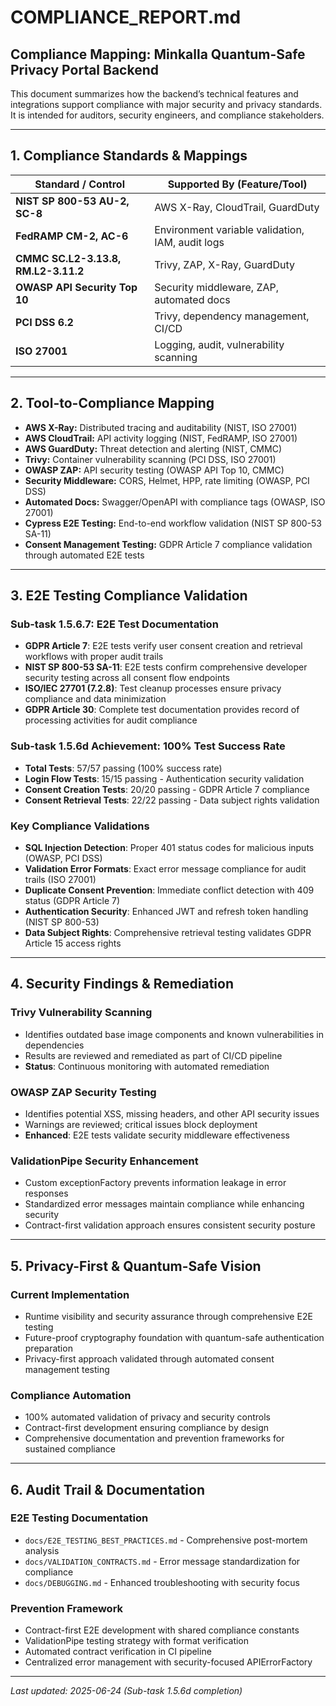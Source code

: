 # COMPLIANCE_REPORT.md

## Compliance Mapping: Minkalla Quantum-Safe Privacy Portal Backend

This document summarizes how the backend’s technical features and integrations support compliance with major security and privacy standards. It is intended for auditors, security engineers, and compliance stakeholders.

---

## 1. Compliance Standards & Mappings

| Standard / Control                | Supported By (Feature/Tool)                |
|-----------------------------------|--------------------------------------------|
| **NIST SP 800-53 AU-2, SC-8**     | AWS X-Ray, CloudTrail, GuardDuty           |
| **FedRAMP CM-2, AC-6**            | Environment variable validation, IAM, audit logs |
| **CMMC SC.L2-3.13.8, RM.L2-3.11.2**| Trivy, ZAP, X-Ray, GuardDuty               |
| **OWASP API Security Top 10**     | Security middleware, ZAP, automated docs   |
| **PCI DSS 6.2**                   | Trivy, dependency management, CI/CD        |
| **ISO 27001**                     | Logging, audit, vulnerability scanning     |

---

## 2. Tool-to-Compliance Mapping
- **AWS X-Ray:** Distributed tracing and auditability (NIST, ISO 27001)
- **AWS CloudTrail:** API activity logging (NIST, FedRAMP, ISO 27001)
- **AWS GuardDuty:** Threat detection and alerting (NIST, CMMC)
- **Trivy:** Container vulnerability scanning (PCI DSS, ISO 27001)
- **OWASP ZAP:** API security testing (OWASP API Top 10, CMMC)
- **Security Middleware:** CORS, Helmet, HPP, rate limiting (OWASP, PCI DSS)
- **Automated Docs:** Swagger/OpenAPI with compliance tags (OWASP, ISO 27001)
- **Cypress E2E Testing:** End-to-end workflow validation (NIST SP 800-53 SA-11)
- **Consent Management Testing:** GDPR Article 7 compliance validation through automated E2E tests

---

## 3. E2E Testing Compliance Validation

### Sub-task 1.5.6.7: E2E Test Documentation
- **GDPR Article 7**: E2E tests verify user consent creation and retrieval workflows with proper audit trails
- **NIST SP 800-53 SA-11**: E2E tests confirm comprehensive developer security testing across all consent flow endpoints
- **ISO/IEC 27701 (7.2.8)**: Test cleanup processes ensure privacy compliance and data minimization
- **GDPR Article 30**: Complete test documentation provides record of processing activities for audit compliance

### Sub-task 1.5.6d Achievement: 100% Test Success Rate
- **Total Tests**: 57/57 passing (100% success rate)
- **Login Flow Tests**: 15/15 passing - Authentication security validation
- **Consent Creation Tests**: 20/20 passing - GDPR Article 7 compliance
- **Consent Retrieval Tests**: 22/22 passing - Data subject rights validation

### Key Compliance Validations
- **SQL Injection Detection**: Proper 401 status codes for malicious inputs (OWASP, PCI DSS)
- **Validation Error Formats**: Exact error message compliance for audit trails (ISO 27001)
- **Duplicate Consent Prevention**: Immediate conflict detection with 409 status (GDPR Article 7)
- **Authentication Security**: Enhanced JWT and refresh token handling (NIST SP 800-53)
- **Data Subject Rights**: Comprehensive retrieval testing validates GDPR Article 15 access rights

---

## 4. Security Findings & Remediation

### Trivy Vulnerability Scanning
- Identifies outdated base image components and known vulnerabilities in dependencies
- Results are reviewed and remediated as part of CI/CD pipeline
- **Status**: Continuous monitoring with automated remediation

### OWASP ZAP Security Testing
- Identifies potential XSS, missing headers, and other API security issues
- Warnings are reviewed; critical issues block deployment
- **Enhanced**: E2E tests validate security middleware effectiveness

### ValidationPipe Security Enhancement
- Custom exceptionFactory prevents information leakage in error responses
- Standardized error messages maintain compliance while enhancing security
- Contract-first validation approach ensures consistent security posture

---

## 5. Privacy-First & Quantum-Safe Vision

### Current Implementation
- Runtime visibility and security assurance through comprehensive E2E testing
- Future-proof cryptography foundation with quantum-safe authentication preparation
- Privacy-first approach validated through automated consent management testing

### Compliance Automation
- 100% automated validation of privacy and security controls
- Contract-first development ensuring compliance by design
- Comprehensive documentation and prevention frameworks for sustained compliance

---

## 6. Audit Trail & Documentation

### E2E Testing Documentation
- `docs/E2E_TESTING_BEST_PRACTICES.md` - Comprehensive post-mortem analysis
- `docs/VALIDATION_CONTRACTS.md` - Error message standardization for compliance
- `docs/DEBUGGING.md` - Enhanced troubleshooting with security focus

### Prevention Framework
- Contract-first E2E development with shared compliance constants
- ValidationPipe testing strategy with format verification
- Automated contract verification in CI pipeline
- Centralized error management with security-focused APIErrorFactory

---

_Last updated: 2025-06-24 (Sub-task 1.5.6d completion)_
